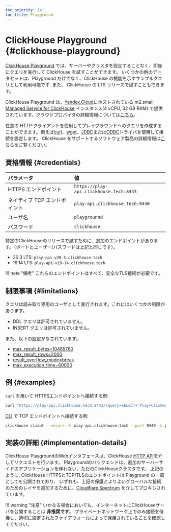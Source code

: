 ```yaml
---
toc_priority: 14
toc_title: Playground
---
```


# ClickHouse Playground {#clickhouse-playground}

[ClickHouse Playground](https://play.clickhouse.tech) では、サーバーやクラスタを設定することなく、即座にクエリを実行して ClickHouse を試すことができます。
いくつかの例のデータセットは、Playground だけでなく、ClickHouse の機能を示すサンプルクエリとして利用可能です. また、 ClickHouse の LTS リリースで試すこともできます。

ClickHouse Playground は、[Yandex.Cloud](https://cloud.yandex.com/)にホストされている m2.small [Managed Service for ClickHouse](https://cloud.yandex.com/services/managed-clickhouse) インスタンス(4 vCPU, 32 GB RAM) で提供されています。クラウドプロバイダの詳細情報については[こちら](../commercial/cloud.md)。

任意の HTTP クライアントを使用してプレイグラウンドへのクエリを作成することができます。例えば[curl](https://curl.haxx.se)、[wget](https://www.gnu.org/software/wget/)、[JDBC](../interfaces/jdbc.md)または[ODBC](../interfaces/odbc.md)ドライバを使用して接続を設定します。
ClickHouse をサポートするソフトウェア製品の詳細情報は[こちら](../interfaces/index.md)をご覧ください。

## 資格情報 {#credentials}

| パラメータ                    | 値                                      |
| :---------------------------- | :-------------------------------------- |
| HTTPS エンドポイント          | `https://play-api.clickhouse.tech:8443` |
| ネイティブ TCP エンドポイント | `play-api.clickhouse.tech:9440`         |
| ユーザ名                      | `playgrounnd`                           |
| パスワード                    | `clickhouse`                            |


特定のClickHouseのリリースで試すために、追加のエンドポイントがあります。（ポートとユーザー/パスワードは上記と同じです）。

- 20.3 LTS: `play-api-v20-3.clickhouse.tech`
- 19.14 LTS: `play-api-v19-14.clickhouse.tech`

!!! note "備考"
これらのエンドポイントはすべて、安全なTLS接続が必要です。


## 制限事項 {#limitations}

クエリは読み取り専用のユーザとして実行されます。これにはいくつかの制限があります。

- DDL クエリは許可されていません。
- INSERT クエリは許可されていません。

また、以下の設定がなされています。

- [max\_result\_bytes=10485760](../operations/settings/query_complexity/#max-result-bytes)
- [max\_result\_rows=2000](../operations/settings/query_complexity/#setting-max_result_rows)
- [result\_overflow\_mode=break](../operations/settings/query_complexity/#result-overflow-mode)
- [max\_execution\_time=60000](../operations/settings/query_complexity/#max-execution-time)

## 例 {#examples}

`curl` を用いて HTTPSエンドポイントへ接続する例:

``` bash
curl "https://play-api.clickhouse.tech:8443/?query=SELECT+'Play+ClickHouse\!';&user=playground&password=clickhouse&database=datasets"
```

[CLI](../interfaces/cli.md) で TCP エンドポイントへ接続する例:

``` bash
clickhouse client --secure -h play-api.clickhouse.tech --port 9440 -u playground --password clickhouse -q "SELECT 'Play ClickHouse\!'"
```

## 実装の詳細 {#implementation-details}

ClickHouse PlaygroundのWebインタフェースは、ClickHouse [HTTP API](../interfaces/http.md)を介してリクエストを行います。
Playgroundのバックエンドは、追加のサーバーサイドのアプリケーションを伴わない、ただのClickHouseクラスタです。
上記のように, ClickHouse HTTPSとTCP/TLSのエンドポイントは Playground の一部としても公開されており、
いずれも、上記の保護とよりよいグローバルな接続のためのレイヤを追加するために、[Cloudflare Spectrum](https://www.cloudflare.com/products/cloudflare-spectrum/) を介してプロキシされています。

!!! warning "注意"
    いかなる場合においても、インターネットにClickHouseサーバを公開することは **非推奨です**。
    プライベートネットワーク上でのみ接続を待機し、適切に設定されたファイアウォールによって保護されていることを確認してください。
